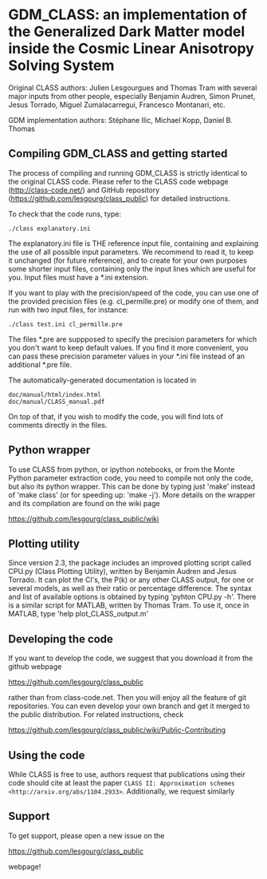 GDM_CLASS: an implementation of the Generalized Dark Matter model inside the Cosmic Linear Anisotropy Solving System
====================================================================================================================

Original CLASS authors: Julien Lesgourgues and Thomas Tram
with several major inputs from other people, especially Benjamin
Audren, Simon Prunet, Jesus Torrado, Miguel Zumalacarregui, Francesco
Montanari, etc.

GDM implementation authors: Stéphane Ilic, Michael Kopp, Daniel B. Thomas


Compiling GDM_CLASS and getting started
---------------------------------------

The process of compiling and running GDM_CLASS is strictly identical to the original CLASS code. Please refer to the CLASS code webpage (http://class-code.net/) and GitHub repository (https://github.com/lesgourg/class_public) for detailed instructions.

To check that the code runs, type:

    ./class explanatory.ini

The explanatory.ini file is THE reference input file, containing and
explaining the use of all possible input parameters. We recommend to
read it, to keep it unchanged (for future reference), and to create
for your own purposes some shorter input files, containing only the
input lines which are useful for you. Input files must have a *.ini
extension.

If you want to play with the precision/speed of the code, you can use
one of the provided precision files (e.g. cl_permille.pre) or modify
one of them, and run with two input files, for instance:

    ./class test.ini cl_permille.pre

The files *.pre are suppposed to specify the precision parameters for
which you don't want to keep default values. If you find it more
convenient, you can pass these precision parameter values in your *.ini
file instead of an additional *.pre file.

The automatically-generated documentation is located in

    doc/manual/html/index.html
    doc/manual/CLASS_manual.pdf

On top of that, if you wish to modify the code, you will find lots of
comments directly in the files.

Python wrapper
--------------

To use CLASS from python, or ipython notebooks, or from the Monte
Python parameter extraction code, you need to compile not only the
code, but also its python wrapper. This can be done by typing just
'make' instead of 'make class' (or for speeding up: 'make -j'). More
details on the wrapper and its compilation are found on the wiki page

https://github.com/lesgourg/class_public/wiki

Plotting utility
----------------

Since version 2.3, the package includes an improved plotting script
called CPU.py (Class Plotting Utility), written by Benjamin Audren and
Jesus Torrado. It can plot the Cl's, the P(k) or any other CLASS
output, for one or several models, as well as their ratio or percentage
difference. The syntax and list of available options is obtained by
typing 'pyhton CPU.py -h'. There is a similar script for MATLAB,
written by Thomas Tram. To use it, once in MATLAB, type 'help
plot_CLASS_output.m'

Developing the code
--------------------

If you want to develop the code, we suggest that you download it from
the github webpage

https://github.com/lesgourg/class_public

rather than from class-code.net. Then you will enjoy all the feature
of git repositories. You can even develop your own branch and get it
merged to the public distribution. For related instructions, check

https://github.com/lesgourg/class_public/wiki/Public-Contributing

Using the code
--------------

While CLASS is free to use, authors request that publications using their code should cite at least the paper `CLASS II: Approximation schemes <http://arxiv.org/abs/1104.2933>`. Additionally, we request similarly 

Support
-------

To get support, please open a new issue on the

https://github.com/lesgourg/class_public

webpage!
